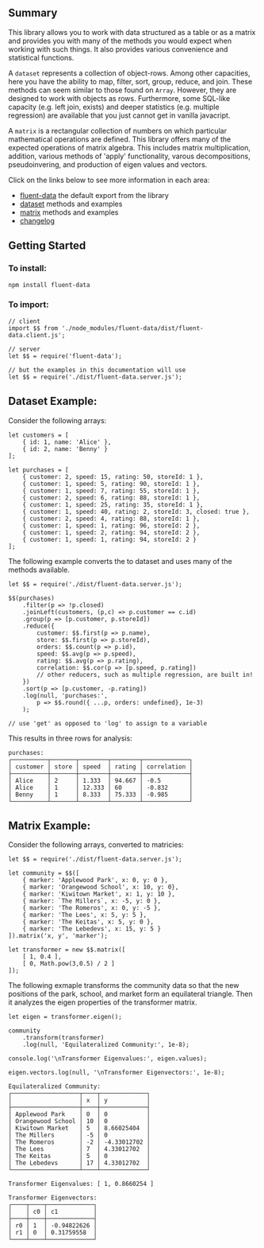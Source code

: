 ## Summary 

This library allows you to work with data structured as a table or as a matrix and provides 
you with many of the methods you would expect when working with such things.  It also provides
various convenience and statistical functions.

A `dataset` represents a collection of object-rows.  Among other capacities, here you have the
ability to map, filter, sort, group, reduce, and join.  These methods can seem similar to 
those found on `Array`.  However, they are designed to work with objects as rows.  Furthermore,
some SQL-like capacity (e.g. left join, exists) and deeper statistics (e.g. multiple regression) 
are available that you just cannot get in vanilla javacript.

A `matrix` is a rectangular collection of numbers on which particular mathematical operations 
are defined.  This library offers many of the expected operations of matrix algebra.  This 
includes matrix multiplication, addition, various methods of 'apply' functionality, varous 
decompositions, pseudoinvering, and production of eigen values and vectors.   

Click on the links below to see more information in each area:

- [fluent-data](https://github.com/paulwilcox/fluent-data/wiki/Fluent-Data) the default export from the library 
- [dataset](https://github.com/paulwilcox/fluent-data/wiki/Dataset) methods and examples
- [matrix](https://github.com/paulwilcox/fluent-data/wiki/Matrix) methods and examples
- [changelog](https://github.com/paulwilcox/fluent-data/wiki/changelog)


## Getting Started

### To install:

    npm install fluent-data

### To import:

    // client
    import $$ from './node_modules/fluent-data/dist/fluent-data.client.js';

    // server
    let $$ = require('fluent-data');

    // but the examples in this documentation will use
    let $$ = require('./dist/fluent-data.server.js');

## Dataset Example:

Consider the following arrays:

[javascript]: # (id=import)

    let customers = [
        { id: 1, name: 'Alice' },
        { id: 2, name: 'Benny' } 
    ];

    let purchases = [
        { customer: 2, speed: 15, rating: 50, storeId: 1 },
        { customer: 1, speed: 5, rating: 90, storeId: 1 },
        { customer: 1, speed: 7, rating: 55, storeId: 1 },
        { customer: 2, speed: 6, rating: 88, storeId: 1 },
        { customer: 1, speed: 25, rating: 35, storeId: 1 },
        { customer: 1, speed: 40, rating: 2, storeId: 3, closed: true },
        { customer: 2, speed: 4, rating: 88, storeId: 1 },
        { customer: 1, speed: 1, rating: 96, storeId: 2 },
        { customer: 1, speed: 2, rating: 94, storeId: 2 },
        { customer: 1, speed: 1, rating: 94, storeId: 2 }
    ];

[--]: # ()

The following example converts the to dataset and uses many of the methods available.

[javascript]: # (log=true,setup=import)

    let $$ = require('./dist/fluent-data.server.js');

    $$(purchases)
        .filter(p => !p.closed)
        .joinLeft(customers, (p,c) => p.customer == c.id) 
        .group(p => [p.customer, p.storeId]) 
        .reduce({
            customer: $$.first(p => p.name),
            store: $$.first(p => p.storeId),
            orders: $$.count(p => p.id), 
            speed: $$.avg(p => p.speed),
            rating: $$.avg(p => p.rating),
            correlation: $$.cor(p => [p.speed, p.rating]) 
            // other reducers, such as multiple regression, are built in!
        })
        .sort(p => [p.customer, -p.rating]) 
        .log(null, 'purchases:', 
            p => $$.round({ ...p, orders: undefined}, 1e-3)
        );

    // use 'get' as opposed to 'log' to assign to a variable

[--]: # ()

This results in three rows for analysis:

[javascript]: # (output=true)

    purchases:
    ┌──────────┬───────┬────────┬────────┬─────────────┐
    │ customer │ store │ speed  │ rating │ correlation │
    ├──────────┼───────┼────────┼────────┼─────────────┤
    │ Alice    │ 2     │ 1.333  │ 94.667 │ -0.5        │
    │ Alice    │ 1     │ 12.333 │ 60     │ -0.832      │
    │ Benny    │ 1     │ 8.333  │ 75.333 │ -0.985      │
    └──────────┴───────┴────────┴────────┴─────────────┘

[--]: # ()

## Matrix Example:

Consider the following arrays, converted to matricies:

[javascript]: # (id=mxImport)

    let $$ = require('./dist/fluent-data.server.js');

    let community = $$([
        { marker: 'Applewood Park', x: 0, y: 0 },
        { marker: 'Orangewood School', x: 10, y: 0},
        { marker: 'Kiwitown Market', x: 1, y: 10 },
        { marker: `The Millers`, x: -5, y: 0 },
        { marker: 'The Romeros', x: 0, y: -5 },
        { marker: 'The Lees', x: 5, y: 5 },
        { marker: 'The Keitas', x: 5, y: 0 },
        { marker: 'The Lebedevs', x: 15, y: 5 }
    ]).matrix('x, y', 'marker');

    let transformer = new $$.matrix([
        [ 1, 0.4 ],
        [ 0, Math.pow(3,0.5) / 2 ]
    ]);

[--]: # ()

The following exmaple transforms the community data so that the new 
positions of the park, school, and market form an equilateral triangle. 
Then it analyzes the eigen properties of the transformer matrix.

[javascript]: # (log=true,setup=mxImport)

    let eigen = transformer.eigen();
    
    community
        .transform(transformer)
        .log(null, 'Equilateralized Community:', 1e-8);
    
    console.log('\nTransformer Eigenvalues:', eigen.values);
        
    eigen.vectors.log(null, '\nTransformer Eigenvectors:', 1e-8); 

[--]: # ()

[javascript]: # (output=true)

    Equilateralized Community:
    ┌───────────────────┬────┬─────────────┐
    │                   │ x  │ y           │
    ├───────────────────┼────┼─────────────┤
    │ Applewood Park    │ 0  │ 0           │
    │ Orangewood School │ 10 │ 0           │
    │ Kiwitown Market   │ 5  │ 8.66025404  │
    │ The Millers       │ -5 │ 0           │
    │ The Romeros       │ -2 │ -4.33012702 │
    │ The Lees          │ 7  │ 4.33012702  │
    │ The Keitas        │ 5  │ 0           │
    │ The Lebedevs      │ 17 │ 4.33012702  │
    └───────────────────┴────┴─────────────┘
    
    Transformer Eigenvalues: [ 1, 0.8660254 ]
    
    Transformer Eigenvectors:
    ┌────┬────┬─────────────┐
    │    │ c0 │ c1          │
    ├────┼────┼─────────────┤
    │ r0 │ 1  │ -0.94822626 │
    │ r1 │ 0  │ 0.31759558  │
    └────┴────┴─────────────┘

[--]: # ()









































